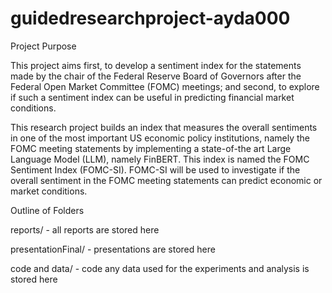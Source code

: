 # guidedresearchproject-ayda000

Project Purpose

This project aims first, to develop a sentiment index for the statements made by the chair of the Federal Reserve Board of Governors after the Federal Open Market Committee (FOMC) meetings; and second, to explore if such a sentiment index can be useful in predicting financial market conditions. 

This research project builds an index that measures the overall sentiments in one of the most important US economic policy institutions, namely the FOMC meeting statements by implementing a state-of-the art Large Language Model (LLM), namely FinBERT. This index is named the FOMC Sentiment Index (FOMC-SI). FOMC-SI will be used to investigate if the overall sentiment in the FOMC meeting statements can predict economic or market conditions. 


Outline of Folders

reports/ - all reports are stored here

presentationFinal/ - presentations are stored here

code and data/ - code any data used for the experiments and analysis is stored here


